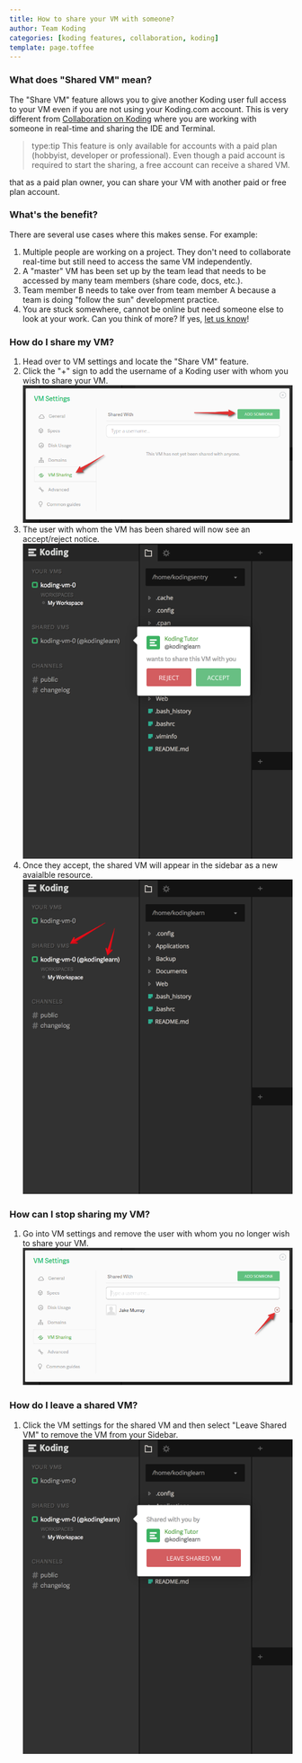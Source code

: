 ```yaml
---
title: How to share your VM with someone?
author: Team Koding
categories: [koding features, collaboration, koding]
template: page.toffee
---
```

### What does "Shared VM" mean?
The "Share VM" feature allows you to give another Koding user full access to your
VM even if you are not using your Koding.com account. This is very different from
[Collaboration on Koding](/guides/collaboration/) where you are working with someone in
real-time and sharing the IDE and Terminal.

> type:tip
> This feature is only available for accounts with a paid plan (hobbyist, developer or professional).
> Even though a paid account is required to start the sharing, a free account can receive a shared
> VM.

that as a paid plan owner, you can share your VM with another paid or free plan account.
>

### What's the benefit?
There are several use cases where this makes sense. For example:
1. Multiple people are working on a project. They don't need to collaborate real-time but still need to access the same VM independently.
2. A "master" VM has been set up by the team lead that needs to be accessed by many team members (share code, docs, etc.).
3. Team member B needs to take over from team member A because a team is doing "follow the sun" development practice.
4. You are stuck somewhere, cannot be online but need someone else to look at your work.
Can you think of more? If yes, [let us know](mailto:sharedvms@koding.com)!

### How do I share my VM?
1. Head over to VM settings and locate the "Share VM" feature.
2. Click the "+" sign to add the username of a Koding user with whom you wish to share your VM. ![1](1.png)
3. The user with whom the VM has been shared will now see an accept/reject notice. ![2](2.png)
4. Once they accept, the shared VM will appear in the sidebar as a new avaialble resource. ![3](3.png)

### How can I stop sharing my VM?
1. Go into VM settings and remove the user with whom you no longer wish to share your VM. ![5](5.png)

### How do I leave a shared VM?
1. Click the VM settings for the shared VM and then select "Leave Shared VM" to remove the VM from your Sidebar.![4](4.png)
